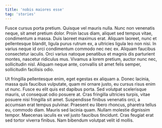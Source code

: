 ```yaml
---
title: 'nobis maiores esse'
tag: 'stories'
---
```


Fusce cursus porta pretium. Quisque vel mauris nulla. Nunc non venenatis neque, sit amet pretium dolor. Proin lacus diam, aliquet sed tempus vitae, condimentum a massa. Duis laoreet maximus erat. Aliquam laoreet, nunc et pellentesque blandit, ligula purus rutrum ex, a ultricies ligula leo non nisi. In varius neque id orci condimentum commodo nec nec ex. Aliquam faucibus consectetur iaculis. Orci varius natoque penatibus et magnis dis parturient montes, nascetur ridiculus mus. Vivamus a lorem pretium, auctor nunc nec, sollicitudin nisl. Aliquam neque ante, convallis sit amet felis semper, sollicitudin facilisis odio.

Ut fringilla pellentesque enim, eget egestas ex aliquam a. Donec lacinia, massa quis faucibus vulputate, quam mi ornare justo, eu cursus risus enim ut nunc. Fusce eu elit quis est dapibus porta. Sed volutpat scelerisque mauris, ut consequat odio posuere at. Cras fringilla ultricies turpis, vitae posuere nisi fringilla sit amet. Suspendisse finibus venenatis orci, a accumsan erat tempus pulvinar. Praesent eu libero rhoncus, pharetra tellus eu, commodo diam. Mauris sed lacinia quam. Nullam molestie dignissim tempor. Maecenas iaculis ex vel justo faucibus tincidunt. Cras feugiat erat sed tortor viverra finibus. Nam bibendum volutpat velit id mollis.
